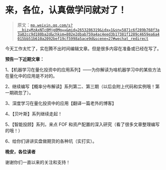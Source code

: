 # 来，各位，认真做学问就对了！

> 原文：[`mp.weixin.qq.com/s?__biz=MzAxNTc0Mjg0Mg==&mid=2653286319&idx=1&sn=5871c6f289b768f3a3a82cc9d180ba2d&chksm=802e2dbab759a4ac4eed3b17381f1289c4659ea6a4015bb51b610a2092bef19cf5998a5ace9d&scene=27#wechat_redirect`](http://mp.weixin.qq.com/s?__biz=MzAxNTc0Mjg0Mg==&mid=2653286319&idx=1&sn=5871c6f289b768f3a3a82cc9d180ba2d&chksm=802e2dbab759a4ac4eed3b17381f1289c4659ea6a4015bb51b610a2092bef19cf5998a5ace9d&scene=27#wechat_redirect)

今天工作太忙了，实在腾不出时间编辑文章。但是很多内容在准备或已经在写了。 

**预告一下近期文章：**

1、【机器学习在量化投资中的应用系列】——为你解读为啥机器学习中的某些方法在量化中的应用是不对的。

2、继续编写【概率分布解读】系列第二、第三期（以后会附上代码和实例哦！第一期疏忽了）。

3、深度学习在量化投资中的应用【翻译一篇老外的博客】

4、【贝叶斯】系列继续走起！

5、【智能投顾】系列，来点 FOF 和资产配置的深入研究（看了很多文章整理编写的哦！）

6、给你们讲讲实盘做期货的各种坑（实打实）。

**晚安，各位读者**

谢谢你们一直以来的关注和支持！